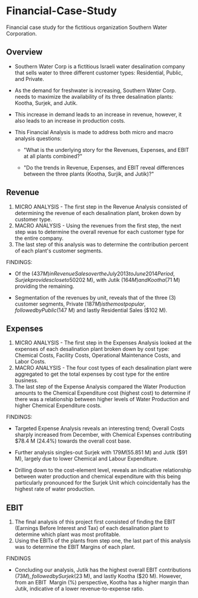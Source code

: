 # Financial-Case-Study
Financial case study for the fictitious organization Southern Water Corporation. 
## Overview
- Southern Water Corp is a fictitious Israeli water desalination company that sells water to three different customer types: Residential, Public, and Private. 

- As the demand for freshwater is increasing, Southern Water Corp. needs to maximize the availability of its three desalination plants: Kootha, Surjek, and Jutik.

- This increase in demand leads to an increase in revenue, however, it also leads to an increase in production costs.

- This Financial Analysis is made to address both micro and macro analysis questions:

  * "What is the underlying story for the Revenues, Expenses, and EBIT at all plants combined?"

  * "Do the trends in Revenue, Expenses, and EBIT reveal differences between the three plants (Kootha, Surjik, and Jutik)?"

## Revenue
1. MICRO ANALYSIS - The first step in the Revenue Analysis consisted of determining the revenue of each desalination plant, broken down by customer type.
2. MACRO ANALYSIS - Using the revenues from the first step, the next step was to determine the overall revenue for each customer type for the entire company.
3. The last step of this analysis was to determine the contribution percent of each plant's customer segments.

FINDINGS:

- Of the ($437 M) in Revenue Sales over the July 2013 to June 2014 Period, Surjek provides close to 50% of Sales Volumes ($202 M), with Jutik ($164 M) and Kootha ($71 M) providing the remaining.

- Segmentation of the revenues by unit, reveals that of the three (3) customer segments, Private ($187 M) is the most popular, followed by Public ($147 M) and lastly Residential Sales ($102 M).

## Expenses
1. MICRO ANALYSIS - The first step in the Expenses Analysis looked at the expenses of each desalination plant broken down by cost type: Chemical Costs, Facility Costs, Operational Maintenance Costs, and Labor Costs.
2. MACRO ANALYSIS - The four cost types of each desalination plant were aggregated to get the total expenses by cost type for the entire business.
3. The last step of the Expense Analysis compared the Water Production amounts to the Chemical Expenditure cost (highest cost) to determine if there was a relationship between higher levels of Water Production and higher Chemical Expenditure costs.

FINDINGS:

- Targeted Expense Analysis reveals an interesting trend; Overall Costs sharply increased from December, with Chemical Expenses contributing $78.4 M (24.4%) towards the overall cost base.

- Further analysis singles-out Surjek with $179 M (55.8%) worth of expenses, contrasted to a much lower spend from Kootha ($51 M) and Jutik ($91 M), largely due to lower Chemical and Labour Expenditure.

- Drilling down to the cost-element level, reveals an indicative relationship between water production and chemical expenditure with this being particularly pronounced for the Surjek Unit which coincidentally has the highest rate of water production.

## EBIT
1. The final analysis of this project first consisted of finding the EBIT (Earnings Before Interest and Tax) of each desalination plant to determine which plant was most profitable.
2. Using the EBITs of the plants from step one, the last part of this analysis was to determine the EBIT Margins of each plant.

FINDINGS

- Concluding our analysis, Jutik has the highest overall EBIT contributions ($73 M), followed by Surjek ($23 M), and lastly Kootha ($20 M). However, from an EBIT  Margin (%) perspective, Kootha has a higher margin than Jutik, indicative of a lower revenue-to-expense ratio.



